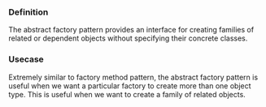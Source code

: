 ### Definition
The abstract factory pattern provides an interface for creating families of related or dependent objects
without specifying their concrete classes.

### Usecase
Extremely similar to factory method pattern, the abstract factory pattern is useful when we want a particular
factory to create more than one object type. This is useful when we want to create a family of related objects.
